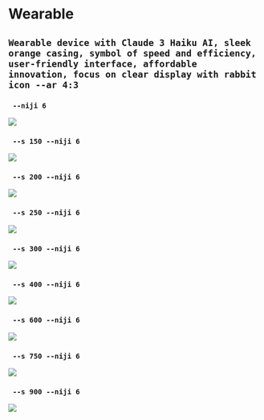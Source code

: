 # Wearable

## `Wearable device with Claude 3 Haiku AI, sleek orange casing, symbol of speed and efficiency, user-friendly interface, affordable innovation, focus on clear display with rabbit icon --ar 4:3`

### ` --niji 6`

![](./we/Wearable_device_with_Claude_3_Haiku_AI_sleek__f4c467c9-aaac-4d8f-aa3b-cc9fecffbbb1.png)

### ` --s 150 --niji 6`

![](./we/Wearable_device_with_Claude_3_Haiku_AI_sleek__980b5837-754a-478e-979c-649d04d14736.png)

### ` --s 200 --niji 6`

![](./we/Wearable_device_with_Claude_3_Haiku_AI_sleek__be5c9538-11b4-4fd7-a596-6d7147b131ee.png)

### ` --s 250 --niji 6`

![](./we/Wearable_device_with_Claude_3_Haiku_AI_sleek__bca4ca6b-2eb9-4847-8318-dc773cb4d323.png)

### ` --s 300 --niji 6`

![](./we/Wearable_device_with_Claude_3_Haiku_AI_sleek__ed9f8ca9-4fe9-4261-ac19-2ad4f8e7e77e.png)

### ` --s 400 --niji 6`

![](./we/Wearable_device_with_Claude_3_Haiku_AI_sleek__75106fba-faeb-461f-b1c0-c90afb722b6f.png)



### ` --s 600 --niji 6`

![](./we/Wearable_device_with_Claude_3_Haiku_AI_sleek__0c8baef3-9029-4b96-bcae-6087e97570eb.png)

### ` --s 750 --niji 6`

![](./we/Wearable_device_with_Claude_3_Haiku_AI_sleek__296856db-c191-4676-b072-bdf6da153252.png)

### ` --s 900 --niji 6`

![](./we/Wearable_device_with_Claude_3_Haiku_AI_sleek__c8c1a312-abd0-4490-b989-72ade042a552.png)
